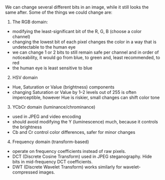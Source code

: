 We can change several different bits in an image, while it still looks the same after. 
Some of the things we could change are:
1. The RGB domain:
- modifying the least-significant bit of the R, G, B (choose a color channel)
- changing the lowest bit of each pixel changes the color in a way that is undetectable to the human eye
- we can change 1 or 2 bits to still remain safe per channel and in order of noticeability, it would go from blue, to green and, least recommended, to red 
- the human eye is least sensitive to blue 
2. HSV domain
- Hue, Saturation or Value (brightness) components 
- changing Saturation or Value by 1–2 levels out of 255 is often imperceptible, however Hue is riskier, small changes can shift color tone
3. YCbCr domain (luminance/chrominance) 
- used in JPEG and video encoding 
- should avoid modifying the Y (luminescence) much, because it controls the brightness
- Cb and Cr control color differences, safer for minor changes 
4. Frequency domain (transform-based)
- operate on frequency coefficients instead of raw pixels.
- DCT (Discrete Cosine Transform) used in JPEG steganography. Hide bits in mid-frequency DCT coefficients.
- DWT (Discrete Wavelet Transform) works similarly for wavelet-compressed images.